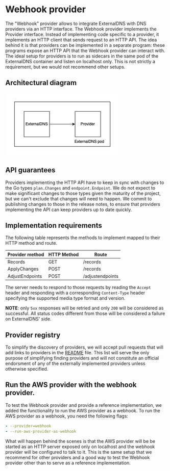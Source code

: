 # Webhook provider

The "Webhook" provider allows to integrate ExternalDNS with DNS providers via an HTTP interface.
The Webhook provider implements the Provider interface. Instead of implementing code specific to a provider, it implements an HTTP client that sends request to an HTTP API.
The idea behind it is that providers can be implemented in a separate program: these programs expose an HTTP API that the Webhook provider can interact with. The ideal setup for providers is to run as sidecars in the same pod of the ExternalDNS container and listen on localhost only. This is not strictly a requirement, but we would not recommend other setups.

## Architectural diagram

![Webhook provider](../img/webhook-provider.png)

## API guarantees

Providers implementing the HTTP API have to keep in sync with changes to the Go types `plan.Changes` and `endpoint.Endpoint`. We do not expect to make significant changes to those types given the maturity of the project, but we can't exclude that changes will need to happen. We commit to publishing changes to those in the release notes, to ensure that providers implementing the API can keep providers up to date quickly.

## Implementation requirements

The following table represents the methods to implement mapped to their HTTP method and route.

| Provider method | HTTP Method | Route |
| --- | --- | --- |
| Records | GET | /records |
| ApplyChanges | POST | /records |
| AdjustEndpoints | POST | /adjustendpoints |

The server needs to respond to those requests by reading the `Accept` header and responding with a corresponding `Content-Type` header specifying the supported media type format and version.

**NOTE**: only `5xx` responses will be retried and only `200` will be considered as successful. All status codes different from those will be considered a failure on ExternalDNS' side.

## Provider registry

To simplify the discovery of providers, we will accept pull requests that will add links to providers in the [README](../../README.md) file. This list will serve the only purpose of simplifying finding providers and will not constitute an official endorsment of any of the externally implemented providers unless otherwise specified.


## Run the AWS provider with the webhook provider.

To test the Webhook provider and provide a reference implementation, we added the functionality to run the AWS provider as a webhook. To run the AWS provider as a webhook, you need the following flags:

```yaml
- --provider=webhook
- --run-aws-provider-as-webhook
```

What will happen behind the scenes is that the AWS provider will be be started as an HTTP server exposed only on localhost and the webhook provider will be configured to talk to it. This is the same setup that we recommend for other providers and a good way to test the Webhook provider other than to serve as a reference implementation.
